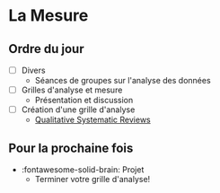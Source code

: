 # La Mesure

## Ordre du jour

- [ ] Divers
    - Séances de groupes sur l'analyse des données
- [ ] Grilles d'analyse et mesure
    - Présentation et discussion
- [ ] Création d'une grille d'analyse
    - [Qualitative Systematic Reviews](https://journals.sagepub.com/doi/pdf/10.1177/1468794113481790?casa_token=xp4tpTDbziQAAAAA:PxecDbbdb-TRPyKs7Q3LtZh-XlOFVWTR7qbAQtjYv82T4OKoWAhlBNZK2-g31epOvnxeRQ-8IERODQ)

## Pour la prochaine fois

- :fontawesome-solid-brain: Projet
    - Terminer votre grille d'analyse!

